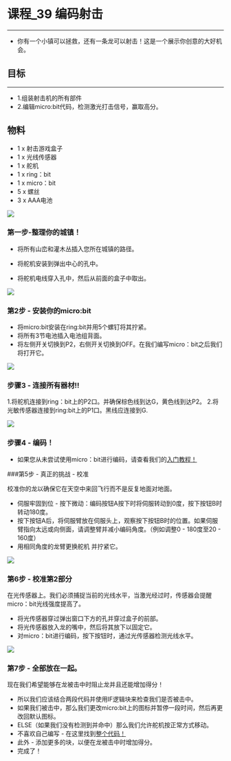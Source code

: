 ﻿# 课程_39 编码射击
---
- 你有一个小镇可以拯救，还有一条龙可以射击！这是一个展示你创意的大好机会。

## 目标
---
- 1.组装射击机的所有部件
- 2.编辑micro:bit代码，检测激光打击信号，赢取高分。

## 物料
- 1 x 射击游戏盒子
- 1 x 光线传感器
- 1 x 舵机
- 1 x ring：bit
- 1 x micro：bit
- 5 x 螺丝
- 3 x AAA电池

![](https://wiki-media-ef.oss-cn-hongkong.aliyuncs.com/docs/microbit/getting-started/microbit-tinker-kit/images/jO5FmOT.jpg)

### 第一步-整理你的城镇！

- 将所有山峦和灌木丛插入您所在城镇的路径。


- 将舵机安装到弹出中心的孔中。


- 将舵机电线穿入孔中，然后从前面的盒子中取出。

![](https://wiki-media-ef.oss-cn-hongkong.aliyuncs.com/docs/microbit/getting-started/microbit-tinker-kit/images/yIvsH2B.jpg)

### 第2步 - 安装你的micro:bit

- 将micro:bit安装在ring:bit并用5个螺钉将其拧紧。
- 将所有3节电池插入电池组背面。
- 将左侧开关切换到P2，右侧开关切换到OFF。在我们编写micro：bit之后我们将打开它。

![](https://wiki-media-ef.oss-cn-hongkong.aliyuncs.com/docs/microbit/getting-started/microbit-tinker-kit/images/xSYrnfh.jpg)


### 步骤3 - 连接所有器材!!
1.将舵机连接到ring：bit上的P2口。并确保棕色线到达G，黄色线到达P2。
2.将光敏传感器连接到ring:bit上的P1口。黑线应连接到G.

![](https://wiki-media-ef.oss-cn-hongkong.aliyuncs.com/docs/microbit/getting-started/microbit-tinker-kit/images/ckgI5h7.jpg)

### 步骤4 - 编码！
- 如果您从未尝试使用micro：bit进行编码，请查看我们的[入门教程！](https://tinkercademy.com/tutorials/getting-started-with-microbit/)


###第5步 - 真正的挑战 - 校准

校准你的龙以确保它在天空中来回飞行而不是反复地面对地面。

- 伺服牢固到位 - 按下微动：编码按钮A按下时将伺服转动到0度，按下按钮B时转动180度。
- 按下按钮A后，将伺服臂放在伺服头上，观察按下按钮B时的位置。如果伺服臂指向太远或向侧面，请调整臂并减小编码角度。（例如调整0 - 180度至20 - 160度）
- 用相同角度的龙臂更换舵机  并拧紧它。

![](https://wiki-media-ef.oss-cn-hongkong.aliyuncs.com/docs/microbit/getting-started/microbit-tinker-kit/images/cbyTwL5.png)

### 第6步 - 校准第2部分

在光传感器上。我们必须捕捉当前的光线水平，当激光经过时，传感器会提醒micro：bit光线强度提高了。

- 将光传感器穿过弹出窗口下方的孔并穿过盒子的前部。
- 将光传感器放入龙的嘴中，然后将其放下以固定它。
- 对micro：bit进行编码，按下按钮时，通过光传感器检测光线水平。

![](https://wiki-media-ef.oss-cn-hongkong.aliyuncs.com/docs/microbit/getting-started/microbit-tinker-kit/images/U6cIHOa.jpg)

### 第7步 - 全部放在一起。
现在我们希望能够在龙被击中时阻止龙并且还能增加得分！

- 所以我们应该结合两段代码并使用IF逻辑块来检查我们是否被击中。
- 如果我们被击中，那么我们更改micro:bit上的图标并暂停一段时间，然后再更改回默认图标。
- ELSE（如果我们没有检测到并命中）那么我们允许舵机按正常方式移动。
- 不喜欢自己编写 - 在这里找到[整个代码！](https://makecode.microbit.org/_hTm3afgh4F8f)
- 此外 - 添加更多的块，以便在龙被击中时增加得分。
- 完成了！
